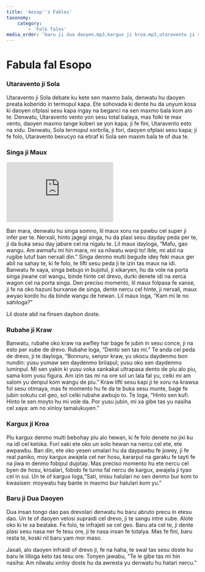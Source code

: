 ```yaml
---
title: 'Aesop''s Fables'
taxonomy:
    category:
        - 'Folk Tales'
media_order: 'baru ji dua daoyen.mp3,kargux ji kroa.mp3,utaravento ji sola.mp3,singa ji maux.mp3,rubahe ji kraw.mp3'
---
```


# Fabula fal Esopo

### Utaravento ji Sola
    
Utaravento ji Sola debate ku kete sen maxmo bala, denwatu hu daoyen preata koberido in termopul kapa. Ete sohovada ki dente hu da unyum kosa ki daoyen ofplasi sesu kapa ingay na beganci na sen maxmo bala kom alo te. Denwatu, Utaravento vento yon sesu total balaya, mas folki te max vento, daoyen maxmo tange koberi se yon kapa; ji fe fini, Utaravento esto na xidu. Denwatu, Sola termopul xorbrila, ji fori, daoyen ofplasi sesu kapa; ji fe folo, Utaravento bexucyo na etiraf ki Sola sen maxim bala te of dua te.

### Singa ji Maux

<iframe width="280" height="157" src="https://www.youtube.com/embed/UVMj2WPJhLg" title="YouTube video player" frameborder="0" allow="accelerometer; autoplay; clipboard-write; encrypted-media; gyroscope; picture-in-picture; web-share" allowfullscreen></iframe>

Ban mara, denwatu hu singa somno, lil maux xoru na pawbu cel super ji infer per te. Nerxali, hinto jagegi singa, hu da plasi sesu dayday peda per te, ji da buka sesu day jabare cel na nigalu te. Lil maux dayloga, “Mafu, gao wangu. Am awmafu mi hin mara, mi xa nilwatu wanji to! Ible, mi abil na rugibe lutuf ban nerxali din.” Singa denmo multi begude idey feki maux ger abil na sahay te, ki fe folo, te lifti sesu peda ji te izin tas maux na idi. Banwatu fe xaya, singa bebujo in bujotul, ji xikaryen, hu da vole na porta singa jiwane cel wangu, binde hinte cel drevo, durki denete idi na xerca wagon cel na porta singa. Den preciso momento, lil maux folpasa fe xanse, ji fe na oko hazuni burxanse de singa, dente nercu cel hinte, ji nerxali, maux awyao kordo hu da binde wangu de hewan. Lil maux loga, “Kam mi le no sahiloga?”

Lil doste abil na finsen daybon doste.

### Rubahe ji Kraw

Banwatu, rubahe oko kraw na awfley har bage fe jubin in sesu conce, ji na esto per xube de drevo. Rubahe loga, “Dento sen tas mi.” Te anda cel peda de drevo, ji te dayloga, “Bonnuru, senyor kraw, yu okocu daydenmo bon nundin: yusu yumaw sen daydenmo brilapul; yusu oko sen daydenmo luminpul. Mi sen yakin ki yusu voka xankakal ultrapasa dento de plu alo piu, sama kom yusu figura. Am izin tas mi na ore sol un lala fal yu, celki mi am salom yu denpul kom wangu de piu.” Kraw lifti sesu kapi ji te xoru na krawsa fol sesu otimaya, mas fe momento hu fe da te buka sesu munte, bage fe jubin sokutu cel geo, sol celki rubahe awbujo to. Te loga, “Hinto sen kufi. Hinto le sen moyto hu mi vole da. Por yusu jubin, mi xa gibe tas yu nasiha cel xaya: am no xinloy tamalukuyen.”

### Kargux ji Kroa

Plu kargux denmo multi bebohay plu alo hewan, ki fe folo denete no jixi ku na idi cel keloka. Fori xaki ete oko un solo hewan na nercu cel ete, ete awpawbu. Ban din, ete oko yesen umalari hu da daypawbu fe jowey, ji fe real paniko, moy kargux awajela cel ner hosu, kararpul na garaku fe tayti fe na jiwa in denmo fobipul dujotay. Mas preciso momento hu ete nercu cel byen de hosu, kroalari, fobido fe turno fal nercu de kargux, awajela ji tyao cel in sui. Un te of kargux loga,“Sati, imisu halulari no sen denmo bur kom to kwasisen: moywatu hay bante in maxmo bur halulari kom yu.”

### Baru ji Dua Daoyen

Dua insan tongo dao pas drevolari denwatu hu baru abruto precu in etesu dao. Un te of daoyen velosi supraidi cel drevo, ji te sangu intre xube. Alote oko ki te xa beatake. Fe folo, te infrajeti se cel geo. Baru ata cel te, ji dente plasi sesu nasa ner fe tesu ore, ji te nasa insan fe totalya. Mas fe fini, baru resta te, koski nil baru yam mor maso.

Jaxali, alo daoyen infraidi of drevo ji, fe na haha, te swal tas sesu doste ku baru le lilloga keto tas tesu ore. Tonyen jawabu, "Te le gibe tas mi hin nasiha: Am nilwatu xinloy doste hu da awresta yu denwatu hu hatari nercu."